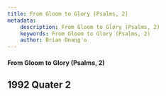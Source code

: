 ```yaml
---
title: From Gloom to Glory (Psalms, 2)
metadata:
    description: From Gloom to Glory (Psalms, 2)
    keywords: From Gloom to Glory (Psalms, 2)
    author: Brian Onang'o
---
```


#### From Gloom to Glory (Psalms, 2)

## 1992 Quater 2
